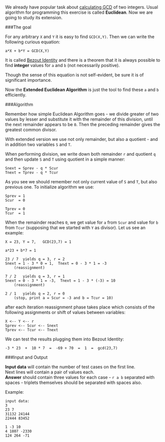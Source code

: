 We already have popular task about [calculating GCD](./greatest-common-divisor) of two integers.
Usual algorithm for programming this exercise is called **Euclidean**. Now we are going to study its extension.

###The goal

For any arbitrary `X` and `Y` it is easy to find `GCD(X,Y)`. Then we can write the following curious equation:

    a*X + b*Y = GCD(X,Y)

It is called [Bezout Identity](http://en.wikipedia.org/wiki/B%C3%A9zout%27s_identity) and there is a theorem that
it is always possible to find **integer** values for `a` and `b` (not necessarily positive).

Though the sense of this equation is not self-evident, be sure it is of significant importance.

Now the **Extended Euclidean Algorithm** is just the tool to find these `a` and `b` efficiently.

###Algorithm

Remember how simple Euclidean Algorithm goes - we divide greater of two values by lesser and substitute it with the
remainder of this division, until the next remainder appears to be `0`. Then the preceding remainder gives the greatest
common divisor.

With extended version we use not only remainder, but also a quotient - and in addition two variables `S` and `T`.

When performing division, we write down both remainder `r` and quotient `q` and then update `S` and `T` using
quotient in a simple manner:

    Snext = Sprev - q * Scur
	Tnext = Tprev - q * Tcur

As you see we should remember not only current value of `S` and `T`, but also previous one. To initialize algorithm
we use:

    Sprev = 1
	Scur  = 0
	
	Tprev = 0
	Tcur  = 1

When the remainder reaches `0`, we get value for `a` from `Scur` and value for `b` from `Tcur` (supposing that we
started with `Y` as divisor). Let us see an example:

    X = 23, Y = 7,   GCD(23,7) = 1
	
	a*23 + b*7 = 1
	
	23 / 7  yields q = 3, r = 2
	Snext = 1 - 3 * 0 = 1,	Tnext = 0 - 3 * 1 = -3
		(reassignment)
	
	7 / 2	yields q = 3, r = 1
	Snext = 0 - 3 * 1 = -3,	 Tnext = 1 - 3 * (-3) = 10
		(reassignment)

	2 / 1   yields q = 2, r = 0
		(stop, print a = Scur = -3 and b = Tcur = 10)

after each iteration reassignment phase takes place which consists of the following assignments or shift of values
between variables:

	X <-- Y <-- r
	Sprev <-- Scur <-- Snext
	Tprev <-- Tcur <-- Tnext

We can test the results plugging them into Bezout Identity:

    -3 * 23  +  10 * 7  =  -69 + 70  =  1  =  gcd(23,7)

###Input and Output

**Input data** will contain the number of test cases on the first line.  
Next lines will contain a pair of values each.  
**Answer** should contain three values for each case - `r a b` separated with spaces - triplets themselves should
be separated with spaces also.

Example:

    input data:
	3
	23 7
	31132 24144
	22444 83452
	
	1 -3 10
	4 1807 -2330
	124 264 -71
